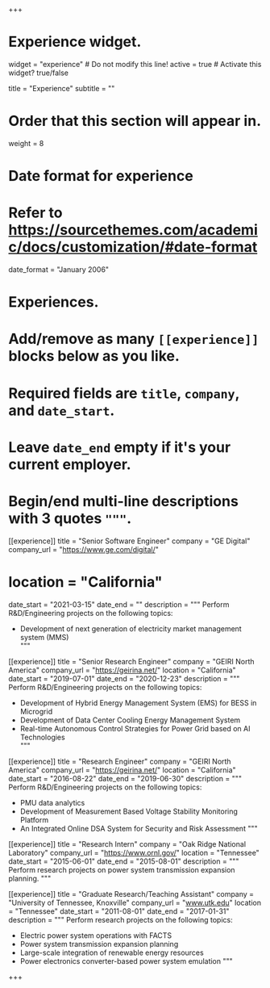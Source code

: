 +++
# Experience widget.
widget = "experience"  # Do not modify this line!
active = true  # Activate this widget? true/false

title = "Experience"
subtitle = ""

# Order that this section will appear in.
weight = 8

# Date format for experience
#   Refer to https://sourcethemes.com/academic/docs/customization/#date-format
date_format = "January 2006"

# Experiences.
#   Add/remove as many `[[experience]]` blocks below as you like.
#   Required fields are `title`, `company`, and `date_start`.
#   Leave `date_end` empty if it's your current employer.
#   Begin/end multi-line descriptions with 3 quotes `"""`.

[[experience]]
  title = "Senior Software Engineer"
  company = "GE Digital"
  company_url = "https://www.ge.com/digital/"
# location = "California"
  date_start = "2021-03-15"
  date_end = ""
  description = """
  Perform R&D/Engineering projects on the following topics:
  
  * Development of next generation of electricity market management system (MMS)                                                     
  """

[[experience]]
  title = "Senior Research Engineer"
  company = "GEIRI North America"
  company_url = "https://geirina.net/"
  location = "California"
  date_start = "2019-07-01"
  date_end = "2020-12-23"
  description = """
  Perform R&D/Engineering projects on the following topics:
  
  * Development of Hybrid Energy Management System (EMS) for BESS in Microgrid
  * Development of Data Center Cooling Energy Management System                                                       
  * Real-time Autonomous Control Strategies for Power Grid based on AI Technologies                                                       
  """

[[experience]]
  title = "Research Engineer"
  company = "GEIRI North America"
  company_url = "https://geirina.net/"
  location = "California"
  date_start = "2016-08-22"
  date_end = "2019-06-30"
  description = """
  Perform R&D/Engineering projects on the following topics:
  
  * PMU data analytics
  * Development of Measurement Based Voltage Stability Monitoring Platform
  * An Integrated Online DSA System for Security and Risk Assessment
  """
  
  [[experience]]
  title = "Research Intern"
  company = "Oak Ridge National Laboratory"
  company_url = "https://www.ornl.gov/"
  location = "Tennessee"
  date_start = "2015-06-01"
  date_end = "2015-08-01"
  description = """
  Perform research projects on power system transmission expansion planning.
  """

[[experience]]
  title = "Graduate Research/Teaching Assistant"
  company = "University of Tennessee, Knoxville"
  company_url = "www.utk.edu"
  location = "Tennessee"
  date_start = "2011-08-01"
  date_end = "2017-01-31"
  description = """
  Perform research projects on the following topics:
  
  * Electric power system operations with FACTS 
  * Power system transmission expansion planning
  * Large-scale integration of renewable energy resources
  * Power electronics converter-based power system emulation
  """

+++

